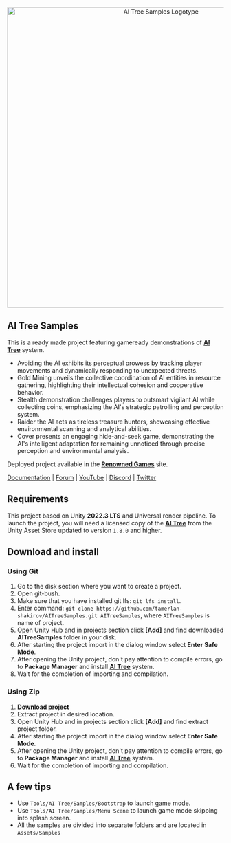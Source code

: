 <div align="center">
<a href="https://assetstore.unity.com/publishers/26774"><img src="Assets/Samples/Common/UIResources/Images/AITreeSamples.png" alt="AI Tree Samples Logotype" width="700" align="center"></a>
</div>

## AI Tree Samples

This is a ready made project featuring gameready demonstrations of **[AI Tree](https://assetstore.unity.com/packages/slug/229578)** system. 
* Avoiding the AI exhibits its perceptual prowess by tracking player movements and dynamically responding to unexpected threats. 
* Gold Mining unveils the collective coordination of AI entities in resource gathering, highlighting their intellectual cohesion and cooperative behavior. 
* Stealth demonstration challenges players to outsmart vigilant AI while collecting coins, emphasizing the AI's strategic patrolling and perception system.
* Raider the AI acts as tireless treasure hunters, showcasing effective environmental scanning and analytical abilities. 
* Cover presents an engaging hide-and-seek game, demonstrating the AI's intelligent adaptation for remaining unnoticed through precise perception and environmental analysis.

Deployed project available in the **[Renowned Games](https://renowned-games.com/aitree/demo.html)** site.

[Documentation](https://renownedgames.gitbook.io/ai-tree/) | [Forum](https://forum.unity.com/threads/sale-50-ai-tree-new-ai-behaviour-tree-system.1367985/) | [YouTube](https://youtube.com/@RenownedGamesMedia) | [Discord](https://discord.gg/RBwRGWReG2) | [Twitter](https://twitter.com/RenownedGames)

## Requirements

This project based on Unity **2022.3 LTS** and Universal render pipeline. To launch the project, you will need a licensed copy of the **[AI Tree](https://assetstore.unity.com/packages/slug/229578)** from the Unity Asset Store updated to version `1.8.0` and higher.

## Download and install

### Using Git

1. Go to the disk section where you want to create a project.
2. Open git-bush.
2. Make sure that you have installed git lfs: `git lfs install`.
2. Enter command: `git clone https://github.com/tamerlan-shakirov/AITreeSamples.git AITreeSamples`, where `AITreeSamples` is name of project.
3. Open Unity Hub and in projects section click **[Add]** and find downloaded **AITreeSamples** folder in your disk.
4. After starting the project import in the dialog window select **Enter Safe Mode**.
4. After opening the Unity project, don't pay attention to compile errors, go to **Package Manager** and install **[AI Tree](https://assetstore.unity.com/packages/slug/229578)** system.
5. Wait for the completion of importing and compilation.

### Using Zip

1. **[Download project](https://github.com/tamerlan-shakirov/AITreeSamples/archive/main.zip)**
2. Extract project in desired location.
3. Open Unity Hub and in projects section click **[Add]** and find extract project folder.
4. After starting the project import in the dialog window select **Enter Safe Mode**.
4. After opening the Unity project, don't pay attention to compile errors, go to **Package Manager** and install **[AI Tree](https://assetstore.unity.com/packages/slug/229578)** system.
5. Wait for the completion of importing and compilation.

## A few tips

* Use `Tools/AI Tree/Samples/Bootstrap` to launch game mode.
* Use `Tools/AI Tree/Samples/Menu Scene` to launch game mode skipping into splash screen.
* All the samples are divided into separate folders and are located in `Assets/Samples`